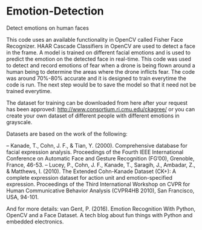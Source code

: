 # Emotion-Detection
Detect emotions on human faces

This code uses an available functionality in OpenCV called Fisher Face Recognizer. HAAR Cascade Classifiers in OpenCV are used to detect a face in the frame. A model is trained on different facial emotions and is used to predict the emotion on the detected face in real-time. This code was used to detect and record emotions of fear when a drone is being flown around a human being to determine the areas where the drone inflicts fear. The code was around 70%-80% accurate and it is designed to train everytime the code is run. The next step would be to save the model so that it need not be trained everytime.

The dataset for training can be downloaded from here after your request has been approved: http://www.consortium.ri.cmu.edu/ckagree/
or you can create your own dataset of different people with different emotions in grayscale.


Datasets are based on the work of the following:

– Kanade, T., Cohn, J. F., & Tian, Y. (2000). Comprehensive database for facial expression analysis. Proceedings of the Fourth IEEE International Conference on Automatic Face and Gesture Recognition (FG’00), Grenoble, France, 46-53.
– Lucey, P., Cohn, J. F., Kanade, T., Saragih, J., Ambadar, Z., & Matthews, I. (2010). The Extended Cohn-Kanade Dataset (CK+): A complete expression dataset for action unit and emotion-specified expression. Proceedings of the Third International Workshop on CVPR for Human Communicative Behavior Analysis (CVPR4HB 2010), San Francisco, USA, 94-101.

And for more details:
van Gent, P. (2016). Emotion Recognition With Python, OpenCV and a Face Dataset. A tech blog about fun things with Python and embedded electronics.
